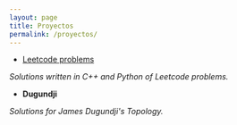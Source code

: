 ```yaml
---
layout: page
title: Proyectos
permalink: /proyectos/
---
```


* [Leetcode problems](https://github.com/luisgrivas/leetcode)

_Solutions written in C++ and Python of Leetcode problems._

* **Dugundji**

_Solutions for James Dugundji's Topology._
